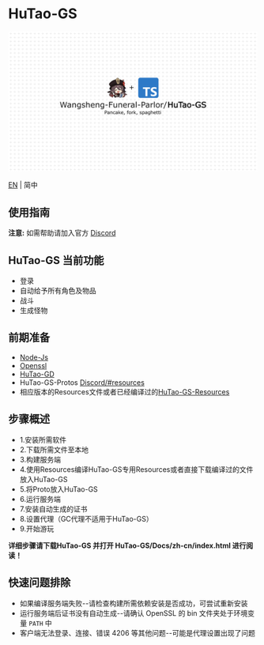 # HuTao-GS

![pc-fork](./pc-fork.jpg)
<!-- Source: https://raw.githubusercontent.com/crowity/HuTao-GS/master/pc-forkk.jpg -->

[EN](README.md) | 简中

## 使用指南

**注意:** 如需帮助请加入官方 [Discord](https://discord.gg/4tZ96QMvHq)

## HuTao-GS 当前功能

* 登录
* 自动给予所有角色及物品
* 战斗
* 生成怪物

## 前期准备 ##

* [Node-Js](https://nodejs.org/en/)
* [Openssl](https://slproweb.com/products/Win32OpenSSL.html)
* [HuTao-GD](https://github.com/NotArandomGUY/HuTao-GD)
* HuTao-GS-Protos [Discord/#resources](https://discord.gg/4tZ96QMvHq)
* 相应版本的Resources文件或者已经编译过的[HuTao-GS-Resources](https://github.com/Sycamore0/HuTao-GS-Resources)

## 步骤概述 ##
* 1.安装所需软件
* 2.下载所需文件至本地
* 3.构建服务端
* 4.使用Resources编译HuTao-GS专用Resources或者直接下载编译过的文件放入HuTao-GS
* 5.将Proto放入HuTao-GS
* 6.运行服务端
* 7.安装自动生成的证书
* 8.设置代理（GC代理不适用于HuTao-GS）
* 9.开始游玩

**详细步骤请下载HuTao-GS 并打开 HuTao-GS/Docs/zh-cn/index.html 进行阅读！**

## 快速问题排除 ##

* 如果编译服务端失败--请检查构建所需依赖安装是否成功，可尝试重新安装
* 运行服务端后证书没有自动生成--请确认 OpenSSL 的 bin 文件夹处于环境变量 `PATH` 中
* 客户端无法登录、连接、错误 4206 等其他问题--可能是代理设置出现了问题
